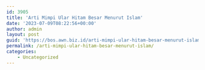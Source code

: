 ```yaml
---
id: 3905
title: 'Arti Mimpi Ular Hitam Besar Menurut Islam'
date: '2023-07-09T08:22:56+00:00'
author: admin
layout: post
guid: 'https://bos.awn.biz.id/arti-mimpi-ular-hitam-besar-menurut-islam/'
permalink: /arti-mimpi-ular-hitam-besar-menurut-islam/
categories:
    - Uncategorized
---
```



